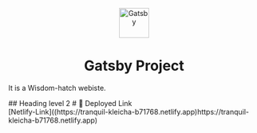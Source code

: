 <p align="center">
  <a href="https://www.gatsbyjs.com/?utm_source=starter&utm_medium=readme&utm_campaign=minimal-starter">
    <img alt="Gatsby" src="https://www.gatsbyjs.com/Gatsby-Monogram.svg" width="60" />
  </a>
</p>
<h1 align="center">
  Gatsby Project
</h1>

<p>It is a Wisdom-hatch webiste.</p>
##  Heading level 2
# 🚀 Deployed Link
<div>[Netlify-Link]((https://tranquil-kleicha-b71768.netlify.app)https://tranquil-kleicha-b71768.netlify.app)</div>


